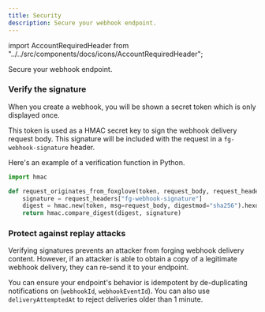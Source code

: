 ```yaml
---
title: Security
description: Secure your webhook endpoint.
---
```


import AccountRequiredHeader from "../../src/components/docs/icons/AccountRequiredHeader";

<AccountRequiredHeader badgeText="Closed Beta, contact us for access" />

Secure your webhook endpoint.

### Verify the signature

When you create a webhook, you will be shown a secret token which is only displayed once.

This token is used as a HMAC secret key to sign the webhook delivery request body. This signature
will be included with the request in a `fg-webhook-signature` header.

Here's an example of a verification function in Python.

```python
import hmac

def request_originates_from_foxglove(token, request_body, request_headers):
    signature = request_headers["fg-webhook-signature"]
    digest = hmac.new(token, msg=request_body, digestmod="sha256").hexdigest()
    return hmac.compare_digest(digest, signature)
```

### Protect against replay attacks

Verifying signatures prevents an attacker from forging webhook delivery content. However, if an attacker is able to obtain a copy of a legitimate webhook delivery, they can re-send it to your endpoint.

You can ensure your endpoint's behavior is idempotent by de-duplicating notifications on (`webhookId`, `webhookEventId`). You can also use `deliveryAttemptedAt` to reject deliveries older than 1 minute.
